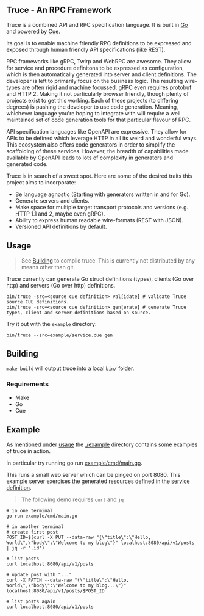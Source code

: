 Truce - An RPC Framework
------------------------

Truce is a combined API and RPC specification language. It is built in [Go](https://golang.org) and powered by [Cue](https://cuelang.org).

Its goal is to enable machine friendly RPC definitions to be expressed and exposed through human friendly API specifications (like REST). 

RPC frameworks like gRPC, Twirp and WebRPC are awesome. They allow for service and procedure definitons to be expressed as configuration, which is then automatically generated into server and client definitions. The developer is left to primarily focus on the business logic.
The resulting wire-types are often rigid and machine focussed. gRPC even requires protobuf and HTTP 2. Making it not particularly browser friendly, though plenty of projects exist to get this working. Each of these projects (to differing degrees) is pushing the developer to use code generation. Meaning, whichever language you're hoping to integrate with will require a well maintained set of code generation tools for that particular flavour of RPC.

API specification languages like OpenAPI are expressive. They allow for APIs to be defined which leverage HTTP in all its weird and wonderful ways. This ecosystem also offers code generators in order to simplify the scaffolding of these services. However, the breadth of capabilities made available by OpenAPI leads to lots of complexity in generators and generated code.

Truce is in search of a sweet spot. Here are some of the desired traits this project aims to incorporate:

- Be language agnostic (Starting with generators written in and for Go).
- Generate servers and clients.
- Make space for multiple target transport protocols and versions (e.g. HTTP 1.1 and 2, maybe even gRPC).
- Ability to express human readable wire-formats (REST with JSON).
- Versioned API definitions by default.

## Usage

> See [Building](#Building) to compile truce. This is currently not distributed by any means other than git.

Truce currently can generate Go struct definitions (types), clients (Go over http) and servers (Go over http) definitions.

```
bin/truce -src=<source cue definition> val[idate] # validate Truce source CUE definitions.
bin/truce -src=<source cue definition> gen[erate] # generate Truce types, client and server definitions based on source.
```

Try it out with the `example` directory:

```
bin/truce --src=example/service.cue gen
```

## Building

`make build` will output truce into a local `bin/` folder.

### Requirements

- Make
- Go
- Cue

## Example

As mentioned under [usage](#Usage) the [./example](./example) directory contains some examples of truce in action.

In particular try running go run [example/cmd/main.go](./example/cmd/main.go).

This runs a small web server which can be pinged on port 8080. This example server exercises the generated resources defined in the [service definition](./example/service.cue).

> The following demo requires `curl` and `jq`

```
# in one terminal
go run example/cmd/main.go

# in another terminal
# create first post
POST_ID=$(curl -X PUT --data-raw "{\"title\":\"Hello, World\",\"body\":\"Welcome to my blog\"}" localhost:8080/api/v1/posts | jq -r '.id')

# list posts
curl localhost:8080/api/v1/posts

# update post with "..."
curl -X PATCH --data-raw "{\"title\":\"Hello, World\",\"body\":\"Welcome to my blog...\"}" localhost:8080/api/v1/posts/$POST_ID

# list posts again
curl localhost:8080/api/v1/posts
```
